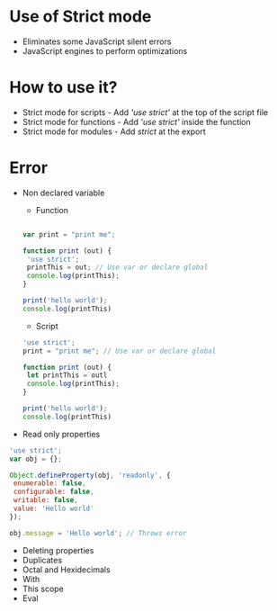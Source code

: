 # Use of Strict mode
  * Eliminates some JavaScript silent errors
  * JavaScript engines to perform optimizations
  
# How to use it?
* Strict mode for scripts - Add *'use strict'* at the top of the script file 
* Strict mode for functions - Add *'use strict'* inside the function 
* Strict mode for modules - Add *strict* at the export 

# Error 
* Non declared variable
  * Function 
   ```js

   var print = "print me";

   function print (out) {
    'use strict';
    printThis = out; // Use var or declare global
    console.log(printThis);
   }

   print('hello world');
   console.log(printThis)

   ```
  * Script 

   ```js
   'use strict';
   print = "print me"; // Use var or declare global

   function print (out) {
    let printThis = outl
    console.log(printThis);
   }

   print('hello world');
   console.log(printThis)

   ```
* Read only properties 
```js 
'use strict';
var obj = {};

Object.defineProperty(obj, 'readonly', {
 enumerable: false,
 configurable: false,
 writable: false,
 value: 'Hello world'
});

obj.message = 'Hello world'; // Throws error 

```
* Deleting properties 
* Duplicates
* Octal and Hexidecimals 
* With 
* This scope 
* Eval


